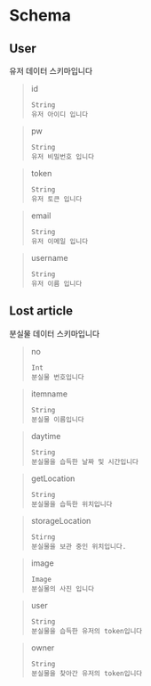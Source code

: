 # Schema
## User
유저 데이터 스키마입니다
> id
>```
>String
>유저 아이디 입니다
>```

>pw
>```
>String
>유저 비밀번호 입니다
>```

>token
>```
>String
>유저 토큰 입니다
>```

>email
>```
>String
>유저 이메일 입니다
>```

>username
>```
>String
>유저 이름 입니다
>```

## Lost article
분실물 데이터 스키마입니다

>no
>```
>Int
>분실물 번호입니다
>```

> itemname
> ```
> String
> 분실물 이름입니다
>```

>daytime
>```
>String
>분실물을 습득한 날짜 및 시간입니다
>```

>getLocation
>```
>String
>분실물을 습득한 위치입니다
>```

>storageLocation
>```
>Stirng
>분실물을 보관 중인 위치입니다.
>```

>image
>```
>Image
>분실물의 사진 입니다
>```

>user
>```
>String
>분실물을 습득한 유저의 token입니다
>```

>owner
>```
>String
>분실물을 찾아간 유저의 token입니다
>```
